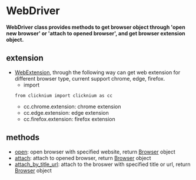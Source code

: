 # WebDriver

**WebDriver class provides methods to get browser object through 'open new browser' or 'attach to opened browser', and get browser extension object.**

## extension <!-- {docsify-ignore} -->
- [WebExtension](./doc/api/python/webdriver/webextension/webextension.md), through the following way can get web extension for different browser type, current support chrome, edge, firefox.   
    - import
  ```
  from clicknium import clicknium as cc
  ```
  - cc.chrome.extension: chrome extension
  - cc.edge.extension: edge extension
  - cc.firefox.extension: firefox extension

## methods <!-- {docsify-ignore} -->

- [open](./doc/api/python/webdriver/open.md): open browser with specified website, return [Browser](./doc/api/python/webdriver/browser/browser.md) object
- [attach](./doc/api/python/webdriver/attach.md): attach to opened browser, return [Browser](./doc/api/python/webdriver/browser/browser.md) object
- [attach_by_title_url](./doc/api/python/webdriver/attach_by_title_url.md): attach to the broswer with specified title or url, return [Browser](./doc/api/python/webdriver/browser/browser.md) object